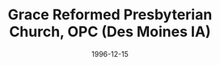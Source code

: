 ---
date: &id001 1996-12-15
end_date: null
location:
  address: 4601 38th Street
  city: Des Moines
  state: IA
minister:
- end: 2012-01-01
  name: Rodney King
  start: 1997-01-01
  type: Pastor
- end: null
  name: Edward E. Jensen
  start: 2013-01-01
  type: Pastor
- end: null
  name: Charles Muether
  start: 2007-01-01
  type: Associate Pastor
ministers:
- Rodney King
- Edward E. Jensen
- Charles Muether
name: Grace Reformed Presbyterian Church, OPC
names: null
origination_date: *id001
raw_data: "IA Des Moines\n\nGrace Reformed Presbyterian Church, OPC  (December 15,\
  \ 1996\u2013 )\n4601 38th Street\nPastors: Rodney King, 1997\u20132012\nEdward E.\
  \ Jensen, 2013\u2013\nAssoc. Pastor: Charles Muether, 2007\u2013"
received_from: null
states:
- IA
status:
  active: true
  end_date: null
  reason: null
  received_from: null
  withdrawal_to: null
title: Grace Reformed Presbyterian Church, OPC (Des Moines IA)
year_established:
- 1996

---